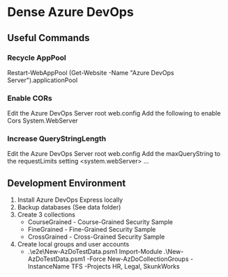# Dense Azure DevOps

## Useful Commands
### Recycle AppPool
Restart-WebAppPool (Get-Website -Name "Azure DevOps Server").applicationPool

### Enable CORs
Edit the Azure DevOps Server root web.config
Add the following to enable Cors System.WebServer
    <cors enabled="true">
      <add origin="http://localhost:4200" allowCredentials="true">
        <allowHeaders allowAllRequestedHeaders="true" />
        <allowMethods>
            <add method="GET" />
            <add method="HEAD" />
            <add method="POST" />
            <add method="PUT" /> 
            <add method="DELETE" />         
        </allowMethods>
      </add>
    </cors>

### Increase QueryStringLength
Edit the Azure DevOps Server root web.config
Add the maxQueryString to the requestLimits setting
  <system.webServer>
    <security>
      <requestFiltering allowHighBitCharacters="true">
        ...
        <requestLimits maxAllowedContentLength="2000000000" maxQueryString="8192" />

## Development Environment
1. Install Azure DevOps Express locally
2. Backup databases (See data folder)
3. Create 3 collections
      - CourseGrained - Course-Grained Security Sample
      - FineGrained - Fine-Grained Security Sample
      - CrossGrained - Cross-Grained Security Sample
4. Create local groups and user accounts
      - .\e2e\New-AzDoTestData.psm1
    Import-Module .\New-AzDoTestData.psm1 -Force
    New-AzDoCollectionGroups -InstanceName TFS -Projects HR, Legal, SkunkWorks